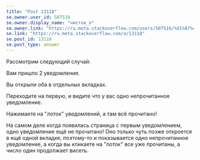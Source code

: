 ```yaml
---
title: "Post 13118"
se.owner.user_id: 507516
se.owner.display_name: "чистов_n"
se.owner.link: "https://ru.meta.stackoverflow.com/users/507516/%d1%87%d0%b8%d1%81%d1%82%d0%be%d0%b2-n"
se.link: "https://ru.meta.stackoverflow.com/a/13118"
se.post_id: 13118
se.post_type: answer
---
```

<p>Рассмотрим следующий случай:</p>
<p>Вам пришло 2 уведомления.</p>
<p>Вы открыли оба в отдельных вкладках.</p>
<p>Переходите на первую, и видите что у вас одно непрочитанное уведомление.</p>
<p>Нажимаете на &quot;лоток&quot; уведомлений, а там всё прочитано!</p>
<p>На самом деле когда появилась страница с первым уведомлением, одно уведомление ещё не прочитано! Оно только чуть позже откроется в ещё одной вкладке, поэтому-то и показывается одно непрочитанное уведомление, а когда вы кликаете на &quot;лоток&quot; все уже прочитаны, а число один продолжает висеть.</p>
